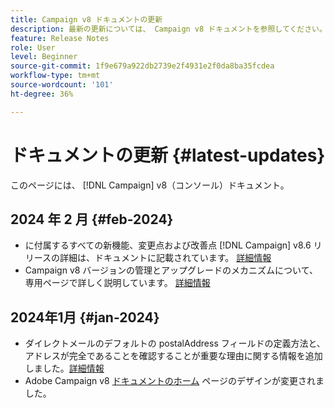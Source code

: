 ```yaml
---
title: Campaign v8 ドキュメントの更新
description: 最新の更新については、 Campaign v8 ドキュメントを参照してください。
feature: Release Notes
role: User
level: Beginner
source-git-commit: 1f9e679a922db2739e2f4931e2f0da8ba35fcdea
workflow-type: tm+mt
source-wordcount: '101'
ht-degree: 36%

---
```



# ドキュメントの更新 {#latest-updates}

このページには、 [!DNL Campaign] v8（コンソール）ドキュメント。

## 2024 年 2 月 {#feb-2024}

* に付属するすべての新機能、変更点および改善点 [!DNL Campaign] v8.6 リリースの詳細は、ドキュメントに記載されています。 [詳細情報](release-notes.md)
* Campaign v8 バージョンの管理とアップグレードのメカニズムについて、専用ページで詳しく説明しています。 [詳細情報](upgrades.md)


## 2024年1月 {#jan-2024}

* ダイレクトメールのデフォルトの postalAddress フィールドの定義方法と、アドレスが完全であることを確認することが重要な理由に関する情報を追加しました。[詳細情報](../send/direct-mail.md)
* Adobe Campaign v8 [ドキュメントのホーム](../campaign-home.md) ページのデザインが変更されました。
